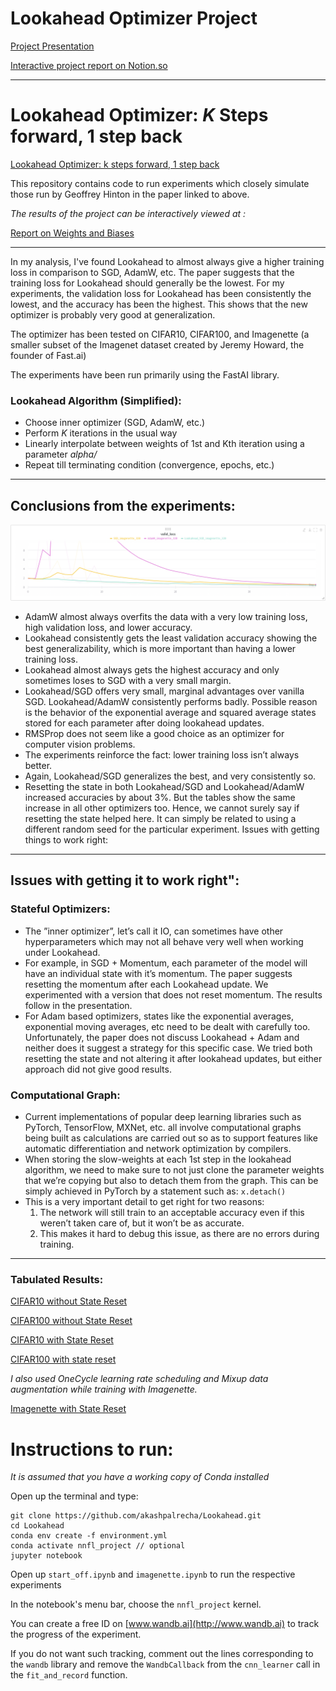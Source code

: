 # Lookahead Optimizer Project
[Project Presentation](https://github.com/akashpalrecha/Lookahead/blob/master/Project%20Presentation.pdf)

[Interactive project report on Notion.so](https://www.notion.so/akashpalrecha/Lookahead-Optimizer-Project-913e45b63e9a4528bee56a588e477f9f)

---

# Lookahead Optimizer: *K* Steps forward, 1 step back

[Lookahead Optimizer: k steps forward, 1 step back](https://arxiv.org/abs/1907.08610)

This repository contains code to run experiments which closely simulate those run by Geoffrey Hinton in the paper linked to above. 

*The results of the project can be interactively viewed at :* 

[Report on Weights and Biases](https://app.wandb.ai/akashpalrecha/lookahead/reports?view=akashpalrecha%2FReport%202019-11-14T10%3A17%3A00.225Z)

---

In my analysis, I've found Lookahead to almost always give a higher training loss in comparison to SGD, AdamW, etc. The paper suggests that the training loss for Lookahead should generally be the lowest. For my experiments, the validation loss for Lookahead has been consistently the lowest, and the accuracy has been the highest. This shows that the new optimizer is probably very good at generalization. 

The optimizer has been tested on CIFAR10, CIFAR100, and Imagenette (a smaller subset of the Imagenet dataset created by Jeremy Howard, the founder of Fast.ai)

The experiments have been run primarily using the FastAI library.

### Lookahead Algorithm (Simplified):

- Choose inner optimizer (SGD, AdamW, etc.)
- Perform *K* iterations in the usual way
- Linearly interpolate between weights of 1st and Kth iteration using a parameter *alpha/*
- Repeat till terminating condition (convergence, epochs, etc.)

---

## Conclusions from the experiments:

![Valid Loss for imagenette](/imagenette_valid_loss.png)

- AdamW almost always overfits the data with a very low training loss, high validation loss, and lower accuracy.
- Lookahead consistently gets the least validation accuracy showing the best generalizability, which is more important than having a lower training loss.
- Lookahead almost always gets the highest accuracy and only sometimes loses to SGD with a very small margin.
- Lookahead/SGD offers very small, marginal advantages over vanilla SGD. Lookahead/AdamW consistently performs badly. Possible reason is the behavior of the exponential average and squared average states stored for each parameter after doing lookahead updates.
- RMSProp does not seem like a good choice as an optimizer for computer vision problems.
- The experiments reinforce the fact: lower training loss isn’t always better.
- Again, Lookahead/SGD generalizes the best, and very consistently so.
- Resetting the state in both Lookahead/SGD and Lookahead/AdamW increased accuracies by about 3%. But the tables show the same increase in all other optimizers too. Hence, we cannot surely say if resetting the state helped here. It can simply be related to using a different random
seed for the particular experiment. Issues with getting things to work right:

---

## Issues with getting it to work right":

### Stateful Optimizers:

- The ”inner optimizer”, let’s call it IO, can sometimes have other hyperparameters which may not all behave very well when working under Lookahead.
- For example, in SGD + Momentum, each parameter of the model will have an individual state with it’s momentum. The paper suggests resetting the momentum after each Lookahead update.
We experimented with a version that does not reset momentum. The results follow in the presentation.
- For Adam based optimizers, states like the exponential averages, exponential moving averages, etc need to be dealt with carefully too. Unfortunately, the paper does not discuss Lookahead + Adam
and neither does it suggest a strategy for this specific case. We tried both resetting the state and not altering it after lookahead updates, but either approach did not give good results.

### Computational Graph:

- Current implementations of popular deep learning libraries such as PyTorch, TensorFlow, MXNet, etc. all involve computational graphs being built as calculations are carried out so as to support
features like automatic differentiation and network optimization by compilers.
- When storing the slow-weights at each 1st step in the lookahead algorithm, we need to make sure to not just clone the parameter weights that we’re copying but also to detach them from the
graph. This can be simply achieved in PyTorch by a statement such as: `x.detach()`
- This is a very important detail to get right for two reasons:
    1. The network will still train to an acceptable accuracy even if this weren’t taken care of, but it won’t be as accurate.
    2. This makes it hard to debug this issue, as there are no errors during
    training.

---

### **Tabulated Results:**

[CIFAR10 without State Reset](https://www.notion.so/b94220310a244442be1831c7716f3a71)

[CIFAR100 without State Reset](https://www.notion.so/7e7a8a55b9c34b4791b76d8945b05894)

[CIFAR10 with State Reset](https://www.notion.so/8587c39665964a91be2cec07539307f5)

[CIFAR100 with state reset](https://www.notion.so/7d2805a3df3747498f5aa2a170f4f5e0)

*I also used OneCycle learning rate scheduling and Mixup data augmentation while training with Imagenette.*

[Imagenette with State Reset](https://www.notion.so/4de7f9c010c441d89ba28f682b9f7a87)

# Instructions to run:

*It is assumed that you have a working copy of Conda installed*

Open up the terminal and type:

    git clone https://github.com/akashpalrecha/Lookahead.git
    cd Lookahead
    conda env create -f environment.yml
    conda activate nnfl_project // optional
    jupyter notebook

Open up `start_off.ipynb` and `imagenette.ipynb` to run the respective experiments

In the notebook's menu bar, choose the `nnfl_project` kernel.

You can create a free ID on [www.wandb.ai](http://www.wandb.ai) to track the progress of the experiment.

If you do not want such tracking, comment out the lines corresponding to the `wandb` library and remove the `WandbCallback` from the `cnn_learner` call in the `fit_and_record` function.

